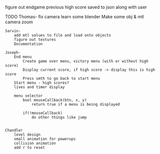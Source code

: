 figure out endgame
    previous high score
    saved to json along with user

TODO
    Thomas-
        fix camera
        learn some blender
        Make some obj & mtl
        camera zoom
        
    Sarvin-
        add mtl values to file and load onto objects
        figure out textures
        Documentation
        
    Joseph-
        End menu 
            Create game over menu, victory menu (with or without high score)
            Display current score, if high score -> display this is high score 
            Press smth to go back to start menu
        Start menu - high scores? 
        lives and timer display
        
        menu selector
            bool mouseCallback(btn, x, y)
                return true if a menu is being displayed

            if(!mouseCallback)
                do other things like jump


    Chandler
        level design
        small animation for powerups
        collision animation
        add r to reset